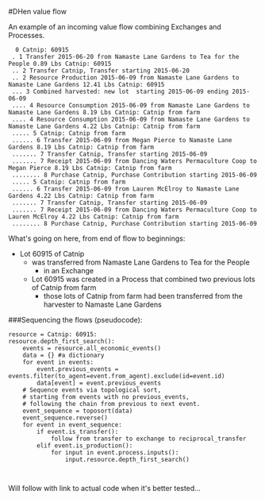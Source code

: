#DHen value flow

An example of an incoming value flow combining Exchanges and Processes.

```
  0 Catnip: 60915
 . 1 Transfer 2015-06-20 from Namaste Lane Gardens to Tea for the People 0.89 Lbs Catnip: 60915
 .. 2 Transfer Catnip, Transfer starting 2015-06-20
 .. 2 Resource Production 2015-06-09 from Namaste Lane Gardens to Namaste Lane Gardens 12.41 Lbs Catnip: 60915
 ... 3 Combined harvested: new lot  starting 2015-06-09 ending 2015-06-09
 .... 4 Resource Consumption 2015-06-09 from Namaste Lane Gardens to Namaste Lane Gardens 8.19 Lbs Catnip: Catnip from farm
 .... 4 Resource Consumption 2015-06-09 from Namaste Lane Gardens to Namaste Lane Gardens 4.22 Lbs Catnip: Catnip from farm
 ..... 5 Catnip: Catnip from farm
 ...... 6 Transfer 2015-06-09 from Megan Pierce to Namaste Lane Gardens 8.19 Lbs Catnip: Catnip from farm
 ....... 7 Transfer Catnip, Transfer starting 2015-06-09
 ....... 7 Receipt 2015-06-09 from Dancing Waters Permaculture Coop to Megan Pierce 8.19 Lbs Catnip: Catnip from farm
 ........ 8 Purchase Catnip, Purchase Contribution starting 2015-06-09
 ..... 5 Catnip: Catnip from farm
 ...... 6 Transfer 2015-06-09 from Lauren McElroy to Namaste Lane Gardens 4.22 Lbs Catnip: Catnip from farm
 ....... 7 Transfer Catnip, Transfer starting 2015-06-09
 ....... 7 Receipt 2015-06-09 from Dancing Waters Permaculture Coop to Lauren McElroy 4.22 Lbs Catnip: Catnip from farm
 ........ 8 Purchase Catnip, Purchase Contribution starting 2015-06-09
```

What's going on here, from end of flow to beginnings:
* Lot 60915 of Catnip
    * was transferred from Namaste Lane Gardens to Tea for the People
        * in an Exchange
    * Lot 60915 was created in a Process that combined two previous lots of Catnip from farm 
        * those lots of Catnip from farm had been transferred from the harvester to Namaste Lane Gardens
        
###Sequencing the flows (pseudocode):

```
resource = Catnip: 60915:
resource.depth_first_search():
    events = resource.all_economic_events()
    data = {} #a dictionary
    for event in events:
        event.previous_events = events.filter(to_agent=event.from_agent).exclude(id=event.id)
        data[event] = event.previous_events
    # Sequence events via topological sort, 
    # starting from events with no previous_events,
    # following the chain from previous to next event.
    event_sequence = toposort(data) 
    event_sequence.reverse()
    for event in event_sequence:
        if event.is_transfer():
            follow from transfer to exchange to reciprocal_transfer
        elif event.is_production():
            for input in event.process.inputs():
                input.resource.depth_first_search()
                
        
```
Will follow with link to actual code when it's better tested...
